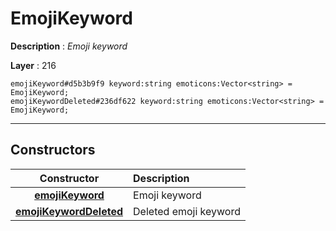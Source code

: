 # EmojiKeyword

**Description** : *Emoji keyword*

**Layer** : 216

```tl
emojiKeyword#d5b3b9f9 keyword:string emoticons:Vector<string> = EmojiKeyword;
emojiKeywordDeleted#236df622 keyword:string emoticons:Vector<string> = EmojiKeyword;
```

---

## Constructors

| Constructor | Description |
| :---: | :--- |
| [**emojiKeyword**](constructor/emojiKeyword) | Emoji keyword |
| [**emojiKeywordDeleted**](constructor/emojiKeywordDeleted) | Deleted emoji keyword |